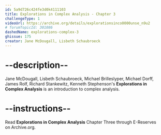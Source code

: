 ```yaml
---
id: 5a9d726c424fe3d0k4111103
title: Explorations in Complex Analysis - Chapter 3
challengeType: 1
videoUrl: https://archive.org/details/explorationsinco0000unse_n9u2
# forumTopicId: 301086
dashedName: explorations-complex-3
ghissue: 175
creator: Jane McDougall, Lisbeth Schaubroeck 
---
```


# --description--

Jane McDougall, Lisbeth Schaubroeck, Michael Brilleslyper, Michael Dorff, James Rolf, Richard Stankewitz, Kenneth Stephenson's __Explorations in Complex Analysis__ is an introduction to complex analysis.

# --instructions--

Read __Explorations in Complex Analysis__ Chapter Three through E-Reserves on Archive.org. 